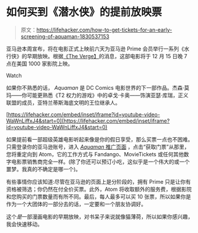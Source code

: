 # 如何买到《潜水侠》的提前放映票

> 原文：<https://lifehacker.com/how-to-get-tickets-for-an-early-screening-of-aquaman-1830537153>

亚马逊本周宣布，将在电影正式上映前六天为亚马逊 Prime 会员举行一系列《水行侠》的早期放映。根据[《The Verge】](https://www.theverge.com/2018/11/19/18102455/amazon-prime-early-aquaman-screenings-december-15)的消息，这部电影将于 12 月 15 日晚 7 点在美国 1000 家影院上映。

Watch

如果你不熟悉的话， *Aquaman* 是 DC Comics 电影世界的下一部作品。杰森·莫玛——你可能更熟悉《T2 权力的游戏》中的卓戈·卡奥——饰演亚瑟·库瑞，正义联盟的成员，亚特兰蒂斯海底文明的王位继承人。

 [https://lifehacker.com/embed/inset/iframe?id=youtube-video-WaWnLiffxJ4&start=0](https://lifehacker.com/embed/inset/iframe?id=youtube-video-WaWnLiffxJ4&start=0) 

如果提前看一部超级英雄电影听起来像是你的假日享受，那么买票一点也不困难。只需登录你的亚马逊账号，进入 [*Aquaman* 推广页面](https://www.amazon.com/adlp/aquamanmovie/ref=as_at?asc_campaign=InlineText&asc_refurl=https://lifehacker.com/how-to-get-tickets-for-an-early-screening-of-aquaman-1830537153&asc_source=&imprToken=IbbvXP756a7j9FHeMC.CtQ&linkCode=w50&slotNum=0&tag=kinjalifehackerlink-20) ，点击“获取门票”从那里，您将重定向到 Atom，它的工作方式与 Fandango、MovieTickets 或任何其他数字电影票销售商完全一样。(除了你还可以预订小吃，这似乎是一个伟大的或一个噩梦。我真的不确定是哪一个)。

有些事情你应该知道:尽管在亚马逊的页面上是分阶段的，拥有 Prime 只是让你有资格被筛选；你仍然在付全价买票。此外，Atom 将收取额外的服务费，根据影院和您购买的门票数量而有所不同。最后，每人最多可以买 10 张票，所以如果你是作为一个大团体的一部分去的话，一定要和一个朋友协调好。

这个*是*一部漫画电影的早期放映，对书呆子来说就像猫薄荷，所以如果你感兴趣，我会快速移动。